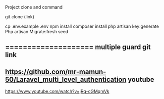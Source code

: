 Project clone and  command

git clone (link)

cp .env.example .env
npm install
composer install
php artisan key:generate
Php artisan Migrate:fresh seed

====================
multiple guard git link
------------
https://github.com/mr-mamun-50/Laravel_multi_level_authentication
youtube
--------
https://www.youtube.com/watch?v=jRq-cGMqmVk
